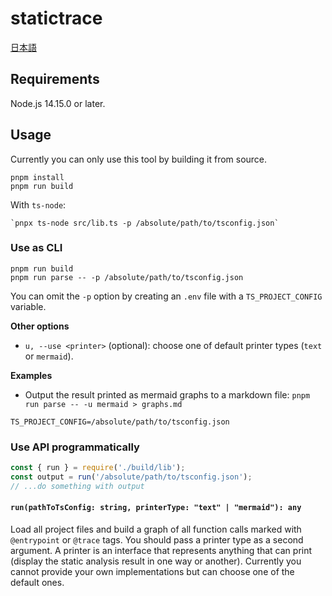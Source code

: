 # statictrace

[日本語](README.JP.md)

## Requirements

Node.js 14.15.0 or later.

## Usage

Currently you can only use this tool by building it from source.

```
pnpm install
pnpm run build
```

With `ts-node`:

```
`pnpx ts-node src/lib.ts -p /absolute/path/to/tsconfig.json`
```

### Use as CLI

```
pnpm run build
pnpm run parse -- -p /absolute/path/to/tsconfig.json
```

You can omit the `-p` option by creating an `.env` file with a `TS_PROJECT_CONFIG` variable.

**Other options**

- `u, --use <printer>` (optional): choose one of default printer types (`text` or `mermaid`).

**Examples**

- Output the result printed as mermaid graphs to a markdown file: `pnpm run parse -- -u mermaid > graphs.md`

```
TS_PROJECT_CONFIG=/absolute/path/to/tsconfig.json
```

### Use API programmatically

```js
const { run } = require('./build/lib');
const output = run('/absolute/path/to/tsconfig.json');
// ...do something with output
```

#### `run(pathToTsConfig: string, printerType: "text" | "mermaid"): any`

Load all project files and build a graph of all function calls marked with `@entrypoint` or `@trace` tags. You should pass a printer type as a second argument. A printer is an interface that represents anything that can print (display the static analysis result in one way or another). Currently you cannot provide your own implementations but can choose one of the default ones.
